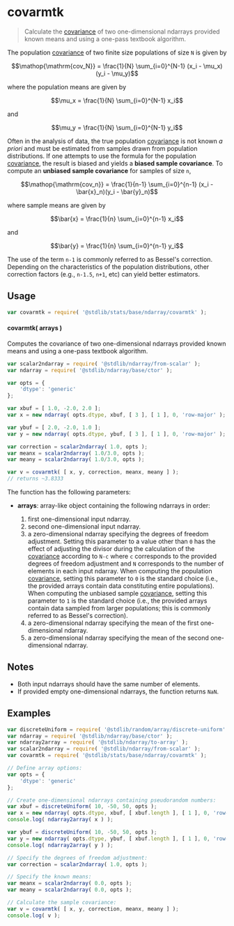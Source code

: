 <!--

@license Apache-2.0

Copyright (c) 2025 The Stdlib Authors.

Licensed under the Apache License, Version 2.0 (the "License");
you may not use this file except in compliance with the License.
You may obtain a copy of the License at

   http://www.apache.org/licenses/LICENSE-2.0

Unless required by applicable law or agreed to in writing, software
distributed under the License is distributed on an "AS IS" BASIS,
WITHOUT WARRANTIES OR CONDITIONS OF ANY KIND, either express or implied.
See the License for the specific language governing permissions and
limitations under the License.

-->

# covarmtk

> Calculate the [covariance][covariance] of two one-dimensional ndarrays provided known means and using a one-pass textbook algorithm.

<section class="intro">

The population [covariance][covariance] of two finite size populations of size `N` is given by

<!-- <equation class="equation" label="eq:population_covariance" align="center" raw="\operatorname{\mathrm{cov_N}} = \frac{1}{N} \sum_{i=0}^{N-1} (x_i - \mu_x)(y_i - \mu_y)" alt="Equation for the population covariance."> -->

```math
\mathop{\mathrm{cov_N}} = \frac{1}{N} \sum_{i=0}^{N-1} (x_i - \mu_x)(y_i - \mu_y)
```

<!-- </equation> -->

where the population means are given by

<!-- <equation class="equation" label="eq:population_mean_for_x" align="center" raw="\mu_x = \frac{1}{N} \sum_{i=0}^{N-1} x_i" alt="Equation for the population mean for first array."> -->

```math
\mu_x = \frac{1}{N} \sum_{i=0}^{N-1} x_i
```

<!-- </equation> -->

and

<!-- <equation class="equation" label="eq:population_mean_for_y" align="center" raw="\mu_y = \frac{1}{N} \sum_{i=0}^{N-1} y_i" alt="Equation for the population mean for second array."> -->

```math
\mu_y = \frac{1}{N} \sum_{i=0}^{N-1} y_i
```

<!-- </equation> -->

Often in the analysis of data, the true population [covariance][covariance] is not known _a priori_ and must be estimated from samples drawn from population distributions. If one attempts to use the formula for the population [covariance][covariance], the result is biased and yields a **biased sample covariance**. To compute an **unbiased sample covariance** for samples of size `n`,

<!-- <equation class="equation" label="eq:unbiased_sample_covariance" align="center" raw="\operatorname{\mathrm{cov_n}} = \frac{1}{n-1} \sum_{i=0}^{n-1} (x_i - \bar{x}_n)(y_i - \bar{y}_n)" alt="Equation for computing an unbiased sample variance."> -->

```math
\mathop{\mathrm{cov_n}} = \frac{1}{n-1} \sum_{i=0}^{n-1} (x_i - \bar{x}_n)(y_i - \bar{y}_n)
```

<!-- </equation> -->

where sample means are given by

<!-- <equation class="equation" label="eq:sample_mean_for_x" align="center" raw="\bar{x} = \frac{1}{n} \sum_{i=0}^{n-1} x_i" alt="Equation for the sample mean for first array."> -->

```math
\bar{x} = \frac{1}{n} \sum_{i=0}^{n-1} x_i
```

<!-- </equation> -->

and

<!-- <equation class="equation" label="eq:sample_mean_for_y" align="center" raw="\bar{y} = \frac{1}{n} \sum_{i=0}^{n-1} y_i" alt="Equation for the sample mean for second array."> -->

```math
\bar{y} = \frac{1}{n} \sum_{i=0}^{n-1} y_i
```

<!-- </equation> -->

The use of the term `n-1` is commonly referred to as Bessel's correction. Depending on the characteristics of the population distributions, other correction factors (e.g., `n-1.5`, `n+1`, etc) can yield better estimators.

</section>

<!-- /.intro -->

<section class="usage">

## Usage

```javascript
var covarmtk = require( '@stdlib/stats/base/ndarray/covarmtk' );
```

#### covarmtk( arrays )

Computes the covariance of two one-dimensional ndarrays provided known means and using a one-pass textbook algorithm.

```javascript
var scalar2ndarray = require( '@stdlib/ndarray/from-scalar' );
var ndarray = require( '@stdlib/ndarray/base/ctor' );

var opts = {
    'dtype': 'generic'
};

var xbuf = [ 1.0, -2.0, 2.0 ];
var x = new ndarray( opts.dtype, xbuf, [ 3 ], [ 1 ], 0, 'row-major' );

var ybuf = [ 2.0, -2.0, 1.0 ];
var y = new ndarray( opts.dtype, ybuf, [ 3 ], [ 1 ], 0, 'row-major' );

var correction = scalar2ndarray( 1.0, opts );
var meanx = scalar2ndarray( 1.0/3.0, opts );
var meany = scalar2ndarray( 1.0/3.0, opts );

var v = covarmtk( [ x, y, correction, meanx, meany ] );
// returns ~3.8333
```

The function has the following parameters:

-   **arrays**: array-like object containing the following ndarrays in order:

    1.  first one-dimensional input ndarray.
    2.  second one-dimensional input ndarray.
    3.  a zero-dimensional ndarray specifying the degrees of freedom adjustment. Setting this parameter to a value other than `0` has the effect of adjusting the divisor during the calculation of the [covariance][covariance] according to `N-c` where `c` corresponds to the provided degrees of freedom adjustment and `N` corresponds to the number of elements in each input ndarray. When computing the population [covariance][covariance], setting this parameter to `0` is the standard choice (i.e., the provided arrays contain data constituting entire populations). When computing the unbiased sample [covariance][covariance], setting this parameter to `1` is the standard choice (i.e., the provided arrays contain data sampled from larger populations; this is commonly referred to as Bessel's correction).
    4.  a zero-dimensional ndarray specifying the mean of the first one-dimensional ndarray.
    5.  a zero-dimensional ndarray specifying the mean of the second one-dimensional ndarray.

</section>

<!-- /.usage -->

<section class="notes">

## Notes

-   Both input ndarrays should have the same number of elements.
-   If provided empty one-dimensional ndarrays, the function returns `NaN`.

</section>

<!-- /.notes -->

<section class="examples">

## Examples

<!-- eslint no-undef: "error" -->

```javascript
var discreteUniform = require( '@stdlib/random/array/discrete-uniform' );
var ndarray = require( '@stdlib/ndarray/base/ctor' );
var ndarray2array = require( '@stdlib/ndarray/to-array' );
var scalar2ndarray = require( '@stdlib/ndarray/from-scalar' );
var covarmtk = require( '@stdlib/stats/base/ndarray/covarmtk' );

// Define array options:
var opts = {
    'dtype': 'generic'
};

// Create one-dimensional ndarrays containing pseudorandom numbers:
var xbuf = discreteUniform( 10, -50, 50, opts );
var x = new ndarray( opts.dtype, xbuf, [ xbuf.length ], [ 1 ], 0, 'row-major' );
console.log( ndarray2array( x ) );

var ybuf = discreteUniform( 10, -50, 50, opts );
var y = new ndarray( opts.dtype, ybuf, [ xbuf.length ], [ 1 ], 0, 'row-major' );
console.log( ndarray2array( y ) );

// Specify the degrees of freedom adjustment:
var correction = scalar2ndarray( 1.0, opts );

// Specify the known means:
var meanx = scalar2ndarray( 0.0, opts );
var meany = scalar2ndarray( 0.0, opts );

// Calculate the sample covariance:
var v = covarmtk( [ x, y, correction, meanx, meany ] );
console.log( v );
```

</section>

<!-- /.examples -->

<!-- Section for related `stdlib` packages. Do not manually edit this section, as it is automatically populated. -->

<section class="related">

</section>

<!-- /.related -->

<!-- Section for all links. Make sure to keep an empty line after the `section` element and another before the `/section` close. -->

<section class="links">

[covariance]: https://en.wikipedia.org/wiki/Covariance

</section>

<!-- /.links -->
